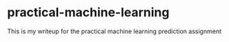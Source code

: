 # practical-machine-learning
This is my writeup for the practical machine learning prediction assignment
